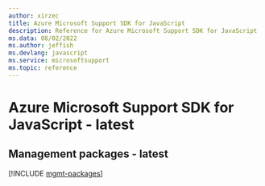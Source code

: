 ```yaml
---
author: xirzec
title: Azure Microsoft Support SDK for JavaScript
description: Reference for Azure Microsoft Support SDK for JavaScript
ms.data: 08/02/2022
ms.author: jeffish
ms.devlang: javascript
ms.service: microsoftsupport
ms.topic: reference
---
```

# Azure Microsoft Support SDK for JavaScript - latest

## Management packages - latest
[!INCLUDE [mgmt-packages](microsoft-support-mgmt-index.md)]